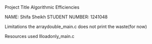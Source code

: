 Project Title
Algorithmic Efficiencies

NAME: Shifa Sheikh
STUDENT NUMBER: 1241048

Limitations
the arraydouble_main.c does not print the waste(for now)


Resources used
llloadonly_main.c


